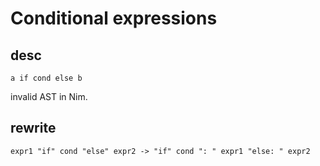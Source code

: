 # Conditional expressions
## desc

`a if cond else b`

invalid AST in Nim.


## rewrite
```
expr1 "if" cond "else" expr2 -> "if" cond ": " expr1 "else: " expr2
```
